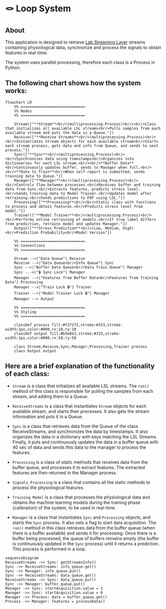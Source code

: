 # 🪢 Loop System

## About

This application is designed to retrieve [Lab Streaming Layer](https://github.com/sccn/labstreaminglayer) streams
containing physiological data, synchronize and process the signals to obtain features in real-time.

The system uses parallel processing, therefore each class is a Process in Python.

## The following chart shows how the system works:

```mermaid
flowchart LR
    %% =============================
    %% Nodes
    %% =============================

    Stream(["**Stream**<br/>(multiprocessing.Process)<br/><br/>Class that initializes all available LSL streams<br/>Pulls samples from each available stream and puts the data in a Queue."])
    Receive(["**Receive Streams**<br/>(multiprocessing.Process)<br/><br/>Instantiates Stream objects for each available stream<br/>Starts each stream process, gets data and info from Queue, and sends to next process."])
    Sync(["**Sync**<br/>(multiprocessing.Process)<br/><br/>Synchronizes data using timestamps<br/>Organizes into dictionaries for each LSL stream.<br/><br/>**Buffer Data**<br/>Continuously updates buffer, sends to Manager when full.<br/><br/>**Data to Train**<br/>When self-report is submitted, sends training data to Queue."])
    Manager(["**Manager**<br/>(multiprocessing.Process)<br/><br/>Controls flow between processes.<br/>Receives buffer and training data from Sync.<br/>Extracts features, predicts stress level.<br/>Sends training data to Model Trainer.<br/>Updates model after retraining.<br/>Sends predictions to FOF using LSL."])
    Processing(["**Processing**<br/><br/>Static class with functions to process and obtain features.<br/>Predicts stress level from model."])
    Trainer(["**Model Trainer**<br/>(multiprocessing.Process)<br/><br/>Performs online retraining of models.<br/>If true label differs from prediction, retrains model and updates Manager."])
    Output(["**Stress Prediction**<br/>(Low, Medium, High)<br/>Prediction Probability<br/>Model Version"])

    %% =============================
    %% Connections
    %% =============================

    Stream -->|"Data Queue"| Receive
    Receive -->|"Data Queue<br/>Info Queue"| Sync
    Sync -->|"Buffer Data Queue<br/>Data Train Queue"| Manager
    Sync -.->|"🔒 Sync Lock"| Manager
    Manager -->|"Features from Buffer Data<br/>Features from Training Data"| Processing
    Manager -->|"Train Lock 🔒"| Trainer
    Trainer -->|"Model Trainer Lock 🔒"| Manager
    Manager --> Output

    %% =============================
    %% Styling
    %% =============================

    classDef process fill:#f2f2f2,stroke:#333,stroke-width:1px,color:#000,rx:10,ry:10
    classDef output fill:#b3e6b3,stroke:#333,stroke-width:1px,color:#000,rx:50,ry:50

    class Stream,Receive,Sync,Manager,Processing,Trainer process
    class Output output
```

## Here are a brief explanation of the functionality of each class:

- `Stream` is a class that initializes all available LSL streams. The `run()` method of this class is responsible for
  pulling the samples
  from each stream, and adding them to a Queue.

- `ReceiveStreams` is a class that instantiates `Stream` objects for each available stream, and starts their processes.
  It also gets the stream information and puts it in a Queue.

- `Sync` is a class that retrieves data from the Queue of the class ReceiveStreams, and synchronizes the data by
  timestamps. It also organizes the data in a dictionary with keys matching the LSL Streams. Finally, it puts and
  continuously updates the data in a buffer
  queue with 40 sec of data and sends this data to the manager to process the features.

- `Processing` is a class of static methods that receives data from the buffer queue, and processes it to extract
  features. The extracted
  features are then returned in the Manager process.

- `Signals_Processing` is a class that contains all the static methods to process the physiological features.

- `Training Model` is a class that processes the physiological data and obtains the machine learning models during the
  training phase (calibration) of the system, to be used in real-time.

- `Manager` is a class that instantiates `Sync` and `Processing` objects, and starts the `Sync` process. It also sets a
  flag to start data acquisition. The `run()` method in this class retrieves data from the buffer queue (when there is a
  buffer available) and sends it for processing. Once there is a buffer being processed, the queue of buffers remains
  empty (the buffer is
  continuously updated in the `Sync` process) until it returns a prediction. This process is performed in a loop.

```mermaid
sequenceDiagram
ReceiveStreams ->> Sync: getStreamsInfo()
Sync ->> ReceiveStreams: info_queue.get()
Sync ->> Manager: info_queue.put()
Sync ->> ReceiveStreams: data_queue.get()
ReceiveStreams ->> Sync: data_queue.put()
Sync ->> Manager: buffer_queue.put()
Manager ->> Sync: startAcquisition.value = 1
Manager ->> Sync: startAcquisition.value = 0
Manager ->> Process: data = buffer_queue.get()
Process ->> Manager: features = processData()
```
